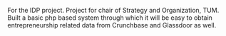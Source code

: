 For the IDP project. 
Project for chair of Strategy and Organization, TUM.
Built a basic php based system through which it will be easy to obtain entrepreneurship related data from Crunchbase and Glassdoor as well.

